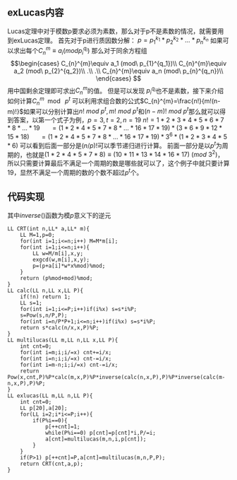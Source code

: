 ## exLucas内容
Lucas定理中对于模数p要求必须为素数，那么对于p不是素数的情况，就需要用到exLucas定理。
首先对于p进行质因数分解：
$p=p_{1}^{k_1}*p_{2}^{k_2}*...*p_{n}^{k_n}$
如果可以求出每个$C_{n}^{m}\equiv a_i (mod p_{i}^{q_i})$
那么对于同余方程组
$$\begin{cases}
C_{n}^{m}\equiv a_1 (mod\ p_{1}^{q_1})\\
C_{n}^{m}\equiv a_2 (mod\ p_{2}^{q_2})\\
.\\
.\\
C_{n}^{m}\equiv a_n  (mod\ p_{n}^{q_n})\\
\end{cases}
$$
用中国剩余定理即可求出$C_{n}^{m}$的值。
但是可以发现 $p_{i}^{q_i}$也不是素数，接下来介绍如何计算$C_{n}^{m}\mod\ p^t$
可以利用求组合数的公式$C_{n}^{m}=\frac{n!}{m!(n-m)!}$如果可以分别计算出$n!\ mod\ p^t,m!\ mod\ p^t$和$(n-m)!\ mod\ p^t$那么就可以得到答案，以第一个式子为例，$p=3,t=2,n=19$
$n!=1*2*3*4*5*6*7*8*...*19$
$\ \ \ \ \ =(1*2*4*5*7*8*...*16*17*19)*(3*6*9*12*15*18)$
$\ \ \ \ \ =(1*2*4*5*7*8*...*16*17*19)*3^6*(1*2*3*4*5*6)$
可以看到后面一部分是$(n/p)!$可以季节递归进行计算。
前面一部分是以$p^t$为周期的，也就是$(1*2*4*5*7*8)\equiv (10*11*13*14*16*17)\ (mod\ 3^2)$，所以只需要计算最后不满足一个周期的数是哪些就可以了，这个例子中就只要计算19，显然不满足一个周期的数的个数不超过$p^t$个。

## 代码实现

其中$inverse()$函数为模$p$意义下的逆元
```
LL CRT(int n,LL* a,LL* m){
    LL M=1,p=0;
    for(int i=1;i<=n;i++) M=M*m[i];
    for(int i=1;i<=n;i++){
        LL w=M/m[i],x,y;
        exgcd(w,m[i],x,y);
        p=(p+a[i]*w*x%mod)%mod;
    }
    return (p%mod+mod)%mod;
}
LL calc(LL n,LL x,LL P){
    if(!n) return 1;
    LL s=1;
    for(int i=1;i<=P;i++)if(i%x) s=s*i%P;
    s=Pow(s,n/P,P);
    for(int i=n/P*P+1;i<=n;i++)if(i%x) s=s*i%P;
    return s*calc(n/x,x,P)%P;
}
LL multilucas(LL m,LL n,LL x,LL P){
    int cnt=0;
    for(int i=m;i;i/=x) cnt+=i/x;
    for(int i=n;i;i/=x) cnt-=i/x;
    for(int i=m-n;i;i/=x) cnt-=i/x;
    return Pow(x,cnt,P)%P*calc(m,x,P)%P*inverse(calc(n,x,P),P)%P*inverse(calc(m-n,x,P),P)%P;
}
LL exlucas(LL m,LL n,LL P){
    int cnt=0;
    LL p[20],a[20];
    for(LL i=2;i*i<=P;i++){
        if(P%i==0){
            p[++cnt]=1;
            while(P%i==0) p[cnt]=p[cnt]*i,P/=i;
            a[cnt]=multilucas(m,n,i,p[cnt]);
        }
    }
    if(P>1) p[++cnt]=P,a[cnt]=multilucas(m,n,P,P);
    return CRT(cnt,a,p);
}
```
